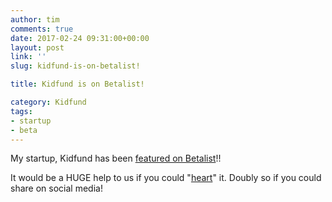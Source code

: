 ```yaml
---
author: tim
comments: true
date: 2017-02-24 09:31:00+00:00
layout: post
link: ''
slug: kidfund-is-on-betalist!

title: Kidfund is on Betalist!

category: Kidfund
tags:
- startup
- beta
---
```


My startup, Kidfund has been [featured on Betalist](https://betalist.com/startups/kidfund "featured on Betalist")!!

It would be a HUGE help to us if you could "[heart](https://betalist.com/startups/kidfund "heart")" it.
Doubly so if you could share on social media!
